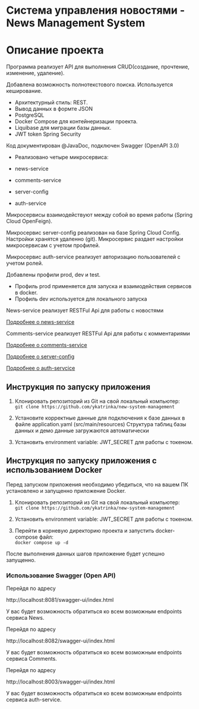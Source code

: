# Система управления новостями - News Management System

# Описание проекта

Программа реализует API для выполнения CRUD(создание, прочтение, изменение, удаление).

Добавлена возможность полнотекстового поиска. Используется кеширование.

- Архитектурный стиль: REST.
- Вывод данных в формте JSON
- PostgreSQL
- Docker Compose для контейнеризации проекта.
- Liquibase для миграции базы данных.
- JWT token Spring Security

Код документирован @JavaDoc, подключен Swagger (OpenAPI 3.0)

- Реализовано четыре микросервиса:

- news-service
- comments-service
- server-config
- auth-service

Микросервисы взаимодействуют между собой во время работы (Spring Cloud OpenFeign).

Микросервис server-config реализован на базе Spring Cloud Config. Настройки хранятся удаленно (git). Микросервис раздает
настройки микросервисам с учетом профилей.

Микросервис auth-service реализует авторизацию пользователей с учетом ролей.

Добавлены профили prod, dev и test.

- Профиль prod применяется для запуска и взаимодействия сервисов в docker.
- Профиль dev используется для локального запуска

News-service реализует RESTFul Api для работы с новостями

[Подробнее о news-service](news-service/README.md)

Comments-service реализует RESTFul Api для работы с комментариями

[Подробнее о comments-service](comments-service/README.md)

[Подробнее о server-config](server-config/README.md)

[Подробнее о auth-servcice](auth-service/README.md)

## Инструкция по запуску приложения

1. Клонировать репозиторий из Git на свой локальный компьютер:  
   `git clone https://github.com/ykatrinka/new-system-management`

2. Установите корректные данные для подключения к базе данных в файле application.yaml (src/main/resources)
   Структура таблиц базы данных и демо данные загружаются автоматически

3. Установить environment variable: JWT_SECRET для работы с токеном.

## Инструкция по запуску приложения с использованием Docker

Перед запуском приложения необходимо убедиться, что на вашем ПК установлено и запущенно приложение Docker.

1. Клонировать репозиторий из Git на свой локальный компьютер:  
   `git clone https://github.com/ykatrinka/new-system-management`

2. Установить environment variable: JWT_SECRET для работы с токеном.

3. Перейти в корневую директорию проекта и запустить docker-compose файл:  
   `docker compose up -d`

После выполнения данных шагов приложение будет успешно запущенно.

### Использование Swagger (Open API)

Перейдя по адресу

http://localhost:8081/swagger-ui/index.html

У вас будет возможность обратиться ко всем возможным endpoints сервиса News.

Перейдя по адресу

http://localhost:8082/swagger-ui/index.html

У вас будет возможность обратиться ко всем возможным endpoints сервиса Comments.

Перейдя по адресу

http://localhost:8003/swagger-ui/index.html

У вас будет возможность обратиться ко всем возможным endpoints сервиса auth-service.

